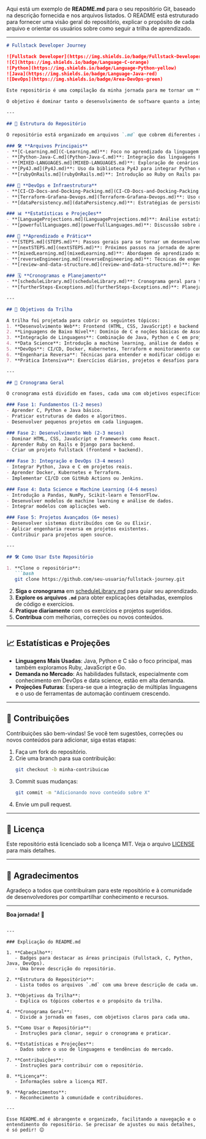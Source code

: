 Aqui está um exemplo de **README.md** para o seu repositório Git, baseado na descrição fornecida e nos arquivos listados. O README está estruturado para fornecer uma visão geral do repositório, explicar o propósito de cada arquivo e orientar os usuários sobre como seguir a trilha de aprendizado.

---

```markdown
# Fullstack Developer Journey

![Fullstack Developer](https://img.shields.io/badge/Fullstack-Developer-blue)
![C](https://img.shields.io/badge/Language-C-orange)
![Python](https://img.shields.io/badge/Language-Python-yellow)
![Java](https://img.shields.io/badge/Language-Java-red)
![DevOps](https://img.shields.io/badge/Area-DevOps-green)

Este repositório é uma compilação da minha jornada para me tornar um **desenvolvedor fullstack completo**, cobrindo desde desenvolvimento web até linguagens de baixo nível como **C** e **Assembly**, com foco principal na tríade **Java**, **Python** e **C**. A trilha inclui cronogramas, exercícios práticos, trechos de código, explicações detalhadas e estatísticas sobre o uso de linguagens e tecnologias.

O objetivo é dominar tanto o desenvolvimento de software quanto a integração de múltiplas linguagens e ferramentas, utilizando técnicas como **engenharia reversa**, **digitação de modelos de código** e **prática intensiva de exercícios**.

---

## 📂 Estrutura do Repositório

O repositório está organizado em arquivos `.md` que cobrem diferentes aspectos da jornada fullstack. Abaixo está uma visão geral dos arquivos e seus propósitos:

### 🛠️ **Arquivos Principais**
- **[C-Learning.md](C-Learning.md)**: Foco no aprendizado da linguagem C, com exemplos de código, exercícios e projetos.
- **[Python-Java-C.md](Python-Java-C.md)**: Integração das linguagens Python, Java e C, com exemplos práticos de como combiná-las.
- **[MIXED-LANGUAGES.md](MIXED-LANGUAGES.md)**: Exploração de cenários onde múltiplas linguagens são usadas em conjunto.
- **[Py4J.md](Py4J.md)**: Uso da biblioteca Py4J para integrar Python e Java.
- **[rubyOnRails.md](rubyOnRails.md)**: Introdução ao Ruby on Rails para desenvolvimento web.

### 🚀 **DevOps e Infraestrutura**
- **[CI-CD-Docs-and-Docking-Packing.md](CI-CD-Docs-and-Docking-Packing.md)**: Guia para CI/CD, Docker e empacotamento de aplicações.
- **[Terraform-Grafana-Devops.md](Terraform-Grafana-Devops.md)**: Uso de Terraform para infraestrutura como código e Grafana para monitoramento.
- **[dataPersistency.md](dataPersistency.md)**: Estratégias de persistência de dados em diferentes linguagens e frameworks.

### 📊 **Estatísticas e Projeções**
- **[LanguageProjections.md](LanguageProjections.md)**: Análise estatística e projeções futuras sobre o uso de linguagens de programação.
- **[powerfullLanguages.md](powerfullLanguages.md)**: Discussão sobre as linguagens mais poderosas e suas aplicações.

### 🧠 **Aprendizado e Prática**
- **[STEPS.md](STEPS.md)**: Passos gerais para se tornar um desenvolvedor fullstack.
- **[nextSTEPS.md](nextSTEPS.md)**: Próximos passos na jornada de aprendizado.
- **[mixedLearning.md](mixedLearning.md)**: Abordagem de aprendizado misto, combinando teoria e prática.
- **[reverseEngineering.md](reverseEngineering.md)**: Técnicas de engenharia reversa aplicadas ao aprendizado de código.
- **[review-and-data-structure.md](review-and-data-structure.md)**: Revisão de estruturas de dados e algoritmos essenciais.

### 🗓️ **Cronogramas e Planejamento**
- **[scheduleLibrary.md](scheduleLibrary.md)**: Cronograma geral para todos os projetos abordados no repositório.
- **[furtherSteps-Exceptions.md](furtherSteps-Exceptions.md)**: Planejamento de etapas futuras e tratamento de exceções em diferentes linguagens.

---

## 🎯 Objetivos da Trilha

A trilha foi projetada para cobrir os seguintes tópicos:
1. **Desenvolvimento Web**: Frontend (HTML, CSS, JavaScript) e backend (Ruby on Rails, Node.js, Django).
2. **Linguagens de Baixo Nível**: Domínio de C e noções básicas de Assembly.
3. **Integração de Linguagens**: Combinação de Java, Python e C em projetos reais.
4. **Data Science**: Introdução a machine learning, análise de dados e visualização.
5. **DevOps**: CI/CD, Docker, Kubernetes, Terraform e monitoramento com Grafana.
6. **Engenharia Reversa**: Técnicas para entender e modificar código existente.
7. **Prática Intensiva**: Exercícios diários, projetos e desafios para consolidar o aprendizado.

---

## 📅 Cronograma Geral

O cronograma está dividido em fases, cada uma com objetivos específicos:

### Fase 1: Fundamentos (1-2 meses)
- Aprender C, Python e Java básico.
- Praticar estruturas de dados e algoritmos.
- Desenvolver pequenos projetos em cada linguagem.

### Fase 2: Desenvolvimento Web (2-3 meses)
- Dominar HTML, CSS, JavaScript e frameworks como React.
- Aprender Ruby on Rails e Django para backend.
- Criar um projeto fullstack (frontend + backend).

### Fase 3: Integração e DevOps (3-4 meses)
- Integrar Python, Java e C em projetos reais.
- Aprender Docker, Kubernetes e Terraform.
- Implementar CI/CD com GitHub Actions ou Jenkins.

### Fase 4: Data Science e Machine Learning (4-6 meses)
- Introdução a Pandas, NumPy, Scikit-learn e TensorFlow.
- Desenvolver modelos de machine learning e análise de dados.
- Integrar modelos com aplicações web.

### Fase 5: Projetos Avançados (6+ meses)
- Desenvolver sistemas distribuídos com Go ou Elixir.
- Aplicar engenharia reversa em projetos existentes.
- Contribuir para projetos open source.

---

## 🛠️ Como Usar Este Repositório

1. **Clone o repositório**:
   ```bash
   git clone https://github.com/seu-usuario/fullstack-journey.git
   ```
2. **Siga o cronograma** em [scheduleLibrary.md](scheduleLibrary.md) para guiar seu aprendizado.
3. **Explore os arquivos `.md`** para obter explicações detalhadas, exemplos de código e exercícios.
4. **Pratique diariamente** com os exercícios e projetos sugeridos.
5. **Contribua** com melhorias, correções ou novos conteúdos.

---

## 📈 Estatísticas e Projeções

- **Linguagens Mais Usadas**: Java, Python e C são o foco principal, mas também exploramos Ruby, JavaScript e Go.
- **Demanda no Mercado**: As habilidades fullstack, especialmente com conhecimento em DevOps e data science, estão em alta demanda.
- **Projeções Futuras**: Espera-se que a integração de múltiplas linguagens e o uso de ferramentas de automação continuem crescendo.

---

## 🤝 Contribuições

Contribuições são bem-vindas! Se você tem sugestões, correções ou novos conteúdos para adicionar, siga estas etapas:
1. Faça um fork do repositório.
2. Crie uma branch para sua contribuição:
   ```bash
   git checkout -b minha-contribuicao
   ```
3. Commit suas mudanças:
   ```bash
   git commit -m "Adicionando novo conteúdo sobre X"
   ```
4. Envie um pull request.

---

## 📜 Licença

Este repositório está licenciado sob a licença MIT. Veja o arquivo [LICENSE](LICENSE) para mais detalhes.

---

## 🙏 Agradecimentos

Agradeço a todos que contribuíram para este repositório e à comunidade de desenvolvedores por compartilhar conhecimento e recursos.

---

**Boa jornada!** 🚀
```

---

### Explicação do README.md

1. **Cabeçalho**:
   - Badges para destacar as áreas principais (Fullstack, C, Python, Java, DevOps).
   - Uma breve descrição do repositório.

2. **Estrutura do Repositório**:
   - Lista todos os arquivos `.md` com uma breve descrição de cada um.

3. **Objetivos da Trilha**:
   - Explica os tópicos cobertos e o propósito da trilha.

4. **Cronograma Geral**:
   - Divide a jornada em fases, com objetivos claros para cada uma.

5. **Como Usar o Repositório**:
   - Instruções para clonar, seguir o cronograma e praticar.

6. **Estatísticas e Projeções**:
   - Dados sobre o uso de linguagens e tendências do mercado.

7. **Contribuições**:
   - Instruções para contribuir com o repositório.

8. **Licença**:
   - Informações sobre a licença MIT.

9. **Agradecimentos**:
   - Reconhecimento à comunidade e contribuidores.

---

Esse README.md é abrangente e organizado, facilitando a navegação e o entendimento do repositório. Se precisar de ajustes ou mais detalhes, é só pedir! 😊